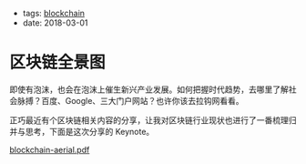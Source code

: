 - tags: [blockchain](/tags.md#blockchain)
- date: 2018-03-01

# 区块链全景图

即使有泡沫，也会在泡沫上催生新兴产业发展。如何把握时代趋势，去哪里了解社会脉搏？百度、Google、三大门户网站？也许你该去拉钩网看看。

正巧最近有个区块链相关内容的分享，让我对区块链行业现状也进行了一番梳理归并与思考，下面是这次分享的 Keynote。

<object data="/Users/qiqi/go/src/github.com/timqi/Blog/i/2018-03-01-blockchain-aerial.pdf" type="application/pdf" width="100%" height="550px">
<a href="/Users/qiqi/go/src/github.com/timqi/Blog/i/2018-03-01-blockchain-aerial.pdf">blockchain-aerial.pdf</a>
</object>
